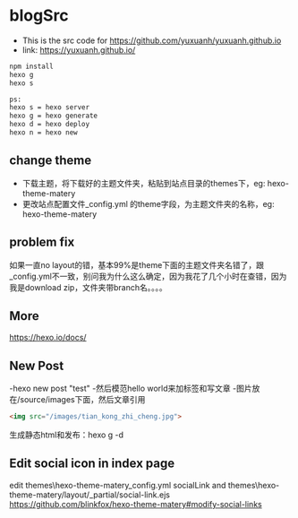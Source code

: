 # blogSrc
- This is the src code for https://github.com/yuxuanh/yuxuanh.github.io
- link: https://yuxuanh.github.io/

```cmd
npm install
hexo g
hexo s

ps:
hexo s = hexo server
hexo g = hexo generate
hexo d = hexo deploy
hexo n = hexo new
```

## change theme
- 下载主题，将下载好的主题文件夹，粘贴到站点目录的themes下，eg: hexo-theme-matery
- 更改站点配置文件_config.yml 的theme字段，为主题文件夹的名称，eg: hexo-theme-matery
  
## problem fix
  如果一直no layout的错，基本99%是theme下面的主题文件夹名错了，跟_config.yml不一致，别问我为什么这么确定，因为我花了几个小时在查错，因为我是download zip，文件夹带branch名。。。。
  
## More
https://hexo.io/docs/

## New Post
-hexo new post "test"
-然后模范hello world来加标签和写文章
-图片放在/source/images下面，然后文章引用
```html
<img src="/images/tian_kong_zhi_cheng.jpg">
```
生成静态html和发布：hexo g -d

## Edit social icon in index page
edit themes\hexo-theme-matery\_config.yml socialLink
and themes\hexo-theme-matery/layout/_partial/social-link.ejs 
https://github.com/blinkfox/hexo-theme-matery#modify-social-links